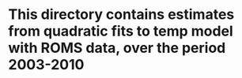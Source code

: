 # This directory contains estimates from quadratic fits to temp model with ROMS data, over the period 2003-2010